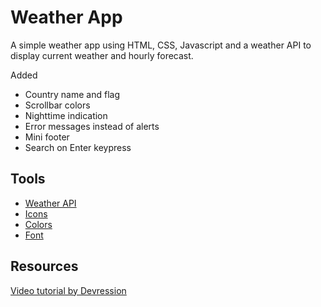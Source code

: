 # Weather App
A simple weather app using HTML, CSS, Javascript and a weather API to display current weather and hourly forecast.

Added
- Country name and flag
- Scrollbar colors
- Nighttime indication
- Error messages instead of alerts
- Mini footer
- Search on Enter keypress

## Tools
- [Weather API](https://openweathermap.org/)
- [Icons](https://iconscout.com/unicons/explore/line)
- [Colors](https://coolors.co/)
- [Font](https://fonts.google.com/)

## Resources
[Video tutorial by Devression](https://www.youtube.com/watch?v=74IOjtVvExY)